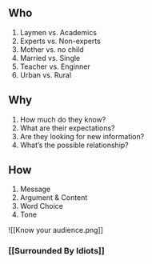## Who
1. Laymen vs. Academics
2. Experts vs. Non-experts
3. Mother vs. no child
4. Married vs. Single
5. Teacher vs. Enginner 
6. Urban vs. Rural 
## Why
1. How much do they know?
2. What are their expectations? 
3. Are they looking for new information? 
4. What’s the possible relationship?
## How
1. Message
2. Argument & Content
3. Word Choice
4. Tone

![[Know your audience.png]]

### [[Surrounded By Idiots]]